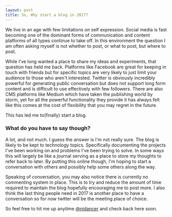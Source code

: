 ```yaml
---
layout: post
title: So, Why start a blog in 2017?
---
```

We live in an age with few limitations on self expression. Social media is fast becoming one of the dominant forms of communication and content platforms of all types continue to take off. In this environment the question I am often asking myself is not whether to post, or what to post, but where to post.

While I've long wanted a place to share my ideas and experiments, that question has held me back. Platforms like Facebook are great for keeping in touch with friends but for specific topics are very likely to just limit your audience to those who aren't interested. Twitter is obviously incredibly powerful for generating public conversation but does not support long form content and is difficult to use effectively with few followers. There are also CMS platforms like Medium which have taken the publishing world by storm, yet for all the powerful functionality they provide it has always felt like this comes at the cost of flexibility that you may regret in the future.

This has led me to(finally) start a blog.


### What do you have to say though?

A lot, and not much. I guess the answer is I'm not really sure. The blog is likely to be kept to technology topics. Specifically documenting the projects I've been working on and problems I've been trying to solve. In some ways this will largely be like a journal serving as a place to store my thoughts to refer back to later. By putting this online though, I'm hoping to start a conversation with others and possibly help some others along the way.

Speaking of conversation, you may also notice there is currently no commenting system in place. This is to try and reduce the amount of time required to maintain the blog hopefully encouraging me to post more. I also think the last thing people need in 2017 is another place to have a conversation so for now twitter will be the meeting place of choice.

So feel free to hit me up anytime [@njdancer](https://twitter.com/nj_dancer) and check back here soon.

